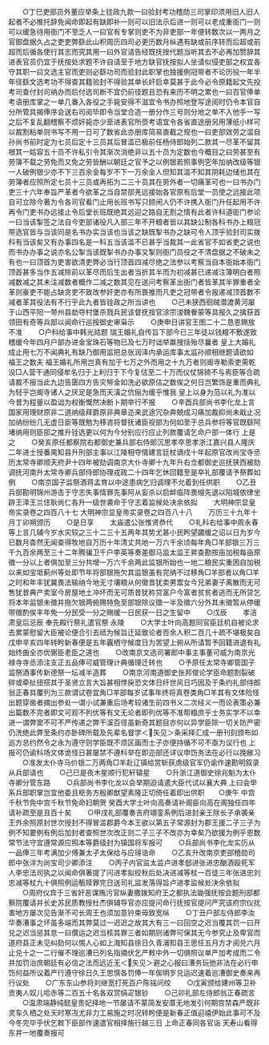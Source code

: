 <!-- { "loadSidebar": true } -->
　　○丁巳吏部员外董应举条上铨政九款一曰验封考功稽勋三司掌印须用旧人旧人起者不必推托辞免闻命即起有缺即补一则可以旧法示后进一则可以老成重衙门一则可以缓急待用衙门不至乏人一曰官有专掌则吏不为非吏部一年便转数次以一两月之官御盘据久占之吏吏弊繇此山积周历四司必更历数月纵遇有缺或前序转而后超或前超而后循各使行其志而究其用一曰外官请告经既抚按代题当听其去不必再加赞辞其进表官员仍宜于抚按处求题不许自请至于地方缺官抚按拟人坐请似侵吏部之权宜各守其职一曰文选主官而吏则必繇功司而验封此职掌也独援例冠带者不论历役一年半年径繇文选考功不得查其籍验封不得验其单长奸启幸莫甚于此今必令原籍起文先投考司查付封司纳办而后付选司断不宜仍前径题且恐有来历不明之累也一曰百官俸单考语册库掌之一单几番入各役之手毙安得不滋宜令书办照地登写途阅时仍令本官自分所管具揭俸序会送右司阅毕即令当堂合造一册分作三号则分地之单不入他手一写之后不复乱翻稽察不烦奸毙亦少至进表官所赍考语宜令各省直途册另用薄纸小样可以裁割粘单则书写不用一日可了数省此亦册库简易直截之规也一曰吏部效劳之滥自孙尚书前时定为七员后定十三员其后冒滥已极前任杨侍郎始列二款其一尽革不留其根其一姑容五十员不许私引令其渐次消绝非以五十员为定数也今概目之曰劳甚至有劳簿不载之劳免而又免之劳皆酬以朝廷之官予之以例银若照事例穵年加纳改级等银一人破例银少亦不下三百余金每岁不下一万余金人但知其滥不知其阴耗边储也其在劳簿者应照所定七员十三员或再拓为二三十员其在劳外者一切痛革可也一曰书办门吏三十六年奉旨严革者今欲革之当自禁部羌远接始各官原有后堂一员使之远接此项自可立除今著为令各司官看门止用长班书写只顾闲人仍不许携入衙门升任起用不许再令门吏书办远接止令后堂长班既绝其远迎之路自无割之情有此者许科道衙门参论一曰当该掣签之法自今吏部诸役凡入部三年不开粮者皆以其缺公制各科书办上粮冠带选官皆与当该同是名书办实当该也当该之缺既掣书办之缺可令人顶乎验封司实拨科有当该矣又有办事四名是一科五当该滥不已甚乎当裁其一此省官不如省吏之说也而书办办事之说亦名公掣当该既掣书办办事又掣则衙门员役之不清盘据之不破未之有也一曰顶首为吏害欲清吏弊必当行顶首四减尽绝之法参以考察当自本衙始本衙门顶首甚多当作五减除前以革尽而后生出者当折其半而为初减甚已递减注簿明白者照减数减之其未注减数者概作二减之数其见在送问考察革出衙门者皆革其半罪重者全革则豪吏不能占缺贪吏不致改参奸吏亦有所畏推而凡吏之冠带者令报递减顶首数不减者革其役法有不行乎此九者皆铨政之所当讲也
　　○己未狭西徊贼潜渡黄河屡于山西平阳一带州县劫夺村堡杀戮兵民该督抚按官涂宗浚魏餋蒙等具报久之擒获首领田有奇等兵部以闻命行巡按御史审枭示
　　○庚申日讲官王图二十二恳恩赐放不准
　　○户科给事中韩光祜题  瑞王婚礼自传旨下部今已三年徒以钱粮不敷遂致稽缓今年四月户部办进金宝珠石等物已及七万时诎举羸搜括殆尽曩者  皇上大婚礼成止用七万不闻典礼有缺乃御用监把总张润泽内承运库事太监孙顺相继题请欲如  福王之数夫  福王婚礼所用岂真有加于七万之外而用之十九万者则阍寺勒索吏需乾没□人营干通同侵牟名归于上利归于下今复估至二十万而仪仗锦锜不与焉臣等合疏请裁不报当此九边告匮四方告灾帑金如洗必欲原估之数俟之何日岂繁饰是重而典礼为轻乎岂阍寺诸人之厌足是急而天潢之伉俪为缓乎惟我  皇上以身为范以礼为准以今昔为程量以盈诎为权衡慨然决断卜期举行不报
　　○辛酉兵部尚书李化龙上言国家用理财原非二道纳级拜爵原非典章迩来武途冗杂奔兢成习痛加裁抑尚未戢止况加纳纷纷几无虚日臣等既勉为移咨将督抚诸臣视部为何如至于总兵参将等官既繇阿堵纳用则臣部之推升铨选更以何为今分别应行应止列款覆请乞命户部一体行  上是之
　　○癸亥原任都察院右都御史兼兵部右侍郎沉思孝卒思孝浙江嘉兴县人隆庆二年进士授番禺知县升刑部主事以江陵相夺情建言廷杖谪戍十年起原官改尚宝寺丞历太常寺卿顺天府尹十四年被劾调南京大仆寺卿十九年升右佥都御史巡抚狭西被劾调抚河南升太常寺卿兵部侍郎协理戎政二十四年乞休回籍至是卒礼部覆请予祭葬如例
　　○南京国子监祭酒蒋孟育以中途患病乞归调理不允着到任供职
　　○乙丑兵部勘明锦州游击于守志失事情罪先事阿从妄杀以启衅临阵畏缩先退以陷城依律坐辟王泽王兰住耿尚仁各升一级世袭命于守志着监候处决余依拟
　　大明神宗显皇帝实录卷之四百八十七
大明神宗显皇帝实录卷之四百八十八
　　万历三十九年十月丁卯朔颁历
　　○是日享
　　太庙遣公张惟贤恭代
　　○礼科右给事中周永春等上言几辅今岁水灾较之三十二三十五两年其势尤甚小民盻望蠲缓之诏以日为岁今已数月杳然无闻查得牧地自万历十年清丈共地一万六千余顷每年角□羊部银三万三千九百余两至三十二年腾骧卫千户李英等奏差御马监太监王昇查勘按亩加税每亩原徵一分以上者俱加至三分共增一万六千余两此监银所始也一地二粮民实重困自加税以来如宝坻蓟州等处即节年将部银拖欠其监银虽有完纳不过移角□羊部者以角□羊之时和年丰犹冀畏法输纳今地无寸壤粮从何徵昔犹卖男鬻女今兄弟妻子离散而无可售犹昔典产卖室今房屋地土冲坏而无可质昔犹称贷富户今富者贫贫者逃而无所贷乞将本年监银未徵并拖欠银两俯赐特免至部银除议徵一半及徵六分外其未徵暂从停缓带徵酌俟丰年免一分民受一分之赐缓一日民获一日之生留中
　　○戊辰
　　孝洁肃皇后忌辰  奉先殿行祭礼遣官祭  永陵
　　○大学士叶向高题同官臣廷机自被论求去累蒙慰留大臣被论便合引去祗为候旨迁延致论者百余人积二百几十疏不堪极矣自戊申辛亥四年转盻新春便是五年覊栖守候度日为苦望上俯从所请暂予回籍进退有礼始终曲全亦优弼臣老臣之道也
　　○改南京文选司署郎中事主事董可威为南京光禄寺寺丞添注支正五品俸可威管理计典循理迁转也
　　○予原任太常寺卿管国子监祭酒事传新德祭一坛减半造葬
　　○南京河南道御史张邦俊论学臣命题割裂破碎或牵扯扭搭其于圣贤立言大旨甚相悖戾恐文体日纤世风日巧因及于条约礼部侍郎翁正春具覆列为三款谓试卷宜角□羊部每岁试事年终将真卷类角□羊其有文体险怪出题穿凿者摘出参处一谓小试兼重后场考较诸生前四书义二次经义一而论表策必兼出篇数不完者即文可观不列优等有文无论者即列优等不准帮粮庶乎士务实学不以幸进一谓弊窦不可不严传递之弊干溪百径虽新奇其题目亦何以异学臣除一切关防严密仍洗绝此弊至条约亦卧碑所载及先辈名督学＜矢见＞条采择汇成一册刊刻颁布如巡方总约然令之永为遵守则学臣既不烦区画而士子亦便持循不可不亟为议行也  上报可仍谕科场文体诡怪日甚屡禁不遵科举在即迩部还详议申饬务法在必行以挽敝习
　　○准发太仆寺马价银二万两角□羊赴辽镇给赏斩获虏级官军仍谕作速勘明叙录从兵部请也
　　○己巳是夜木星顺行犯轩辕星
　　○升浙江道御史徐兆魁为太仆寺卿分管东路
　　○兵部尚书李化龙以会举期迫请遣大臣代试以襄大典  上曰会举系兵部职掌岂宜他委且枢务方殷卿猷望素隆正切倚任着即出供职　　○庚午  中宫千秋节免中宫千秋节免命妇朝贺  癸酉大学士叶向高奏请补阁臣向高在阁独任四年请补疏至是且百十矣
　　○甲戌礼部覆奏吉府翊銮系例后进封亲王除长子承袭亲王外余照原封世次授封不得冒滥郡爵今本王欲以第五子常源封为郡王援二子三子为例不知要例有例后加封者查照世次改正则二子三子不改亦为幸矣乃欲援为例乎恩数常节法守宜遵常源应照本等爵级封为镇国将军报可
　　○兵部尚书李化龙实历从一品俸三年考满加少傅兼太子太保给与应得诰命
　　○乙亥升改南京吏部稽勋司郎中张泮为尚宝司少卿添注
　　○丙子内官监太监卢进孝郄进张进忠酗酒殴死军人李忠法司执之以闻命俱著提了问进孝拟绞秋后处决进减等杖一百徒三年张进忠刘忠减等杖九十俱照例运甎赎罪完日送司礼监发落得旨卢进孝监候处决余依拟
　　○周府仪宾于三省奸恶谋贿污官纵妻撒拨知府王之都执法锄强抚按会题刑部都察院覆请并长史苏民质教授杜杰俱辅导官亦应提问命行抚按官提问严究该府宗仪扰害地方屡次见告渐不可长周王也须加意钤束毋致宽纵
　　○丁丑户部左侍郎李汝华奏漕事之坏虽多端而其弊莫过一迟迟之故其大有三一曰回空之迟当覆其罚一曰开兑之迟当惩其怠一曰儹运之迟当核其罪三者如期则诸弊可保其无今参究止及卑官而道府县正未见纠劾何以惕人心如上海知县徐日久青浦知县王思任五月方才阅兑六月止兑十之一二行催不理巡漕已列名指摘伏乞严敕中外一切俱照议单严加考成而二令并加罚治庶朝廷有必信之法而远近无＜矢见＞避之心报曰漕务玩弛非法在必行申饬何益所议着严行遵守徐日久王思慎各罚俸一年俟明岁兑运迟速着巡漕御史奏来再行议处
　　○广东东山参将刘继宽打死百户陈铭问绞
　　○戊寅颁给建州等卫补贡夷人奴儿哈赤等二百五十名各双赏绢疋银钞
　　○己卯礼部左侍郎翁正春疏言
　　○温肃端静纯懿皇贵妃择地一节屡请不蒙简发安厝无地发引何期宫禁森严既非灵车久栖之处天时寒冱尤非力工易施之时况转盻便是新春正值迎禧伊始此事可不及今冬完毕乎伏乞敕下臣部作速遣官相择施行越三日  上命正春同各官诣  天寿山看得东井一地覆奏报可
